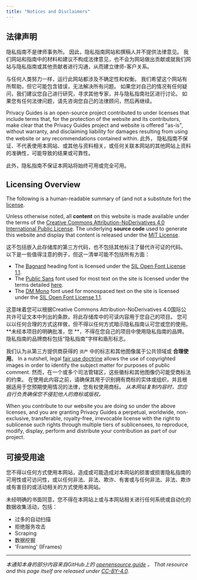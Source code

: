 ```yaml
---
title: "Notices and Disclaimers"
---
```


## 法律声明

隐私指南不是律师事务所。 因此，隐私指南网站和撰稿人并不提供法律意见。 我们网站和指南中的材料和建议不构成法律意见，也不会为网站做出贡献或就我们网站与隐私指南或其他贡献者进行沟通，从而建立律师-客户关系。

与任何人类努力一样，运行此网站都涉及不确定性和权衡。 我们希望这个网站有所帮助，但它可能包含错误，无法解决所有问题。 如果您对自己的情况有任何疑问，我们建议您自己进行研究，寻求其他专家，并与隐私指南社区进行讨论。 如果您有任何法律问题，请先咨询您自己的法律顾问，然后再继续。

Privacy Guides is an open-source project contributed to under licenses that include terms that, for the protection of the website and its contributors, make clear that the Privacy Guides project and website is offered "as-is", without warranty, and disclaiming liability for damages resulting from using the website or any recommendations contained within. 此外， 隐私指南不保证、不代表使用本网站、或其他与资料相关，或任何关联本网站的其他网站上资料的准确性，可能导致的结果或可靠性。

此外，隐私指南不保证本网站将始终可用或完全可用。

## Licensing Overview

<div class="admonition danger" markdown>

The following is a human-readable summary of (and not a substitute for) the [license](/license).

</div>

Unless otherwise noted, all **content** on this website is made available under the terms of the [Creative Commons Attribution-NoDerivatives 4.0 International Public License](https://github.com/privacyguides/privacyguides.org/blob/main/LICENSE). The underlying **source code** used to generate this website and display that content is released under the [MIT License](https://github.com/privacyguides/privacyguides.org/tree/main/LICENSE-CODE).

这不包括嵌入此存储库的第三方代码，也不包括其他标注了替代许可证的代码。 以下是一些值得注意的例子，但这一清单可能不包括所有方面：

* The [Bagnard](https://github.com/privacyguides/brand/tree/67166ed8b641d8ac1837d0b75329e02ed4056704/fonts/Bagnard) heading font is licensed under the [SIL Open Font License 1.1](https://github.com/privacyguides/brand/blob/67166ed8b641d8ac1837d0b75329e02ed4056704/fonts/Bagnard/LICENSE.txt).
* The [Public Sans](https://github.com/privacyguides/brand/tree/67166ed8b641d8ac1837d0b75329e02ed4056704/fonts/Public%20Sans) font used for most text on the site is licensed under the terms detailed [here](https://github.com/privacyguides/brand/blob/67166ed8b641d8ac1837d0b75329e02ed4056704/fonts/Public%20Sans/LICENSE.txt).
* The [DM Mono](https://github.com/privacyguides/brand/tree/67166ed8b641d8ac1837d0b75329e02ed4056704/fonts/DM%20Mono) font used for monospaced text on the site is licensed under the [SIL Open Font License 1.1](https://github.com/privacyguides/brand/blob/67166ed8b641d8ac1837d0b75329e02ed4056704/fonts/DM%20Mono/LICENSE.txt).

这意味着您可以根据Creative Commons Attribution-NoDerivatives 4.0国际公共许可证文本中列出的条款，将此存储库中的可读内容用于您自己的项目。 您可以以任何合理的方式这样做，但不得以任何方式暗示隐私指南认可您或您的使用。 **未经本项目的明确批准，您 **，不得在您自己的项目中使用隐私指南的品牌。 隐私指南的品牌商标包括“隐私指南”字样和盾形标志。

我们认为从第三方提供商获得的 `资产` 中的标志和其他图像属于公共领域或 **合理使用**。 In a nutshell, legal [fair use doctrine](https://copyright.gov/fair-use/more-info.html) allows the use of copyrighted images in order to identify the subject matter for purposes of public comment. 然而，在一个或多个司法管辖区，这些徽标和其他图像仍可能受商标法的约束。 在使用此内容之前，请确保其用于识别拥有商标的实体或组织，并且根据适用于您预期使用情况的法律，您有权使用商标。 *从本网站复制内容时，您应自行负责确保您不侵犯他人的商标或版权。*

When you contribute to our website you are doing so under the above licenses, and you are granting Privacy Guides a perpetual, worldwide, non-exclusive, transferable, royalty-free, irrevocable license with the right to sublicense such rights through multiple tiers of sublicensees, to reproduce, modify, display, perform and distribute your contribution as part of our project.

## 可接受用途

您不得以任何方式使用本网站，造成或可能造成对本网站的损害或损害隐私指南的可用性或可访问性，或以任何非法、非法、欺诈、有害或与任何非法、非法、欺诈或有害目的或活动相关的方式使用本网站。

未经明确的书面同意，您不得在本网站上或与本网站相关进行任何系统或自动化的数据收集活动，包括：

* 过多的自动扫描
* 拒绝服务攻击
* Scraping
* 数据挖掘
* 'Framing' (IFrames)

---

*本通知本身的部分内容来自GitHub上的 [openensource.guide](https://github.com/github/opensource.guide/blob/master/notices.md) 。 That resource and this page itself are released under [CC-BY-4.0](https://creativecommons.org/licenses/by-sa/4.0).*
